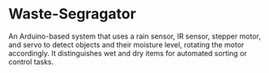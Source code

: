 # Waste-Segragator
An Arduino-based system that uses a rain sensor, IR sensor, stepper motor, and servo to detect objects and their moisture level, rotating the motor accordingly. It distinguishes wet and dry items for automated sorting or control tasks.
